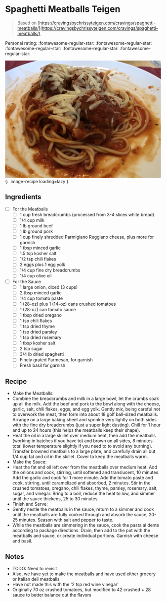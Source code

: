 <!-- Do not modify sections with "AUTO-*". They are updated by make.py -->

# Spaghetti Meatballs Teigen

> Based on [https://cravingsbychrissyteigen.com/cravings/spaghetti-meatballs/](https://cravingsbychrissyteigen.com/cravings/spaghetti-meatballs/)

<!-- rating=0; (User can specify rating on scale of 1-5) -->
<!-- AUTO-UserRating -->
Personal rating: :fontawesome-regular-star: :fontawesome-regular-star: :fontawesome-regular-star: :fontawesome-regular-star: :fontawesome-regular-star:
<!-- /AUTO-UserRating -->

<!-- name_image=spaghetti_meatballs_teigen.jpeg; (User can specify image name if multiple exist) -->
<!-- AUTO-Image -->
![spaghetti_meatballs_teigen.jpeg](./spaghetti_meatballs_teigen.jpeg){: .image-recipe loading=lazy }
<!-- /AUTO-Image -->

## Ingredients

* [ ] For the Meatballs
    * [ ] 1 cup fresh breadcrumbs (processed from 3-4 slices white bread)
    * [ ] 1/4 cup milk
    * [ ] 1 lb ground beef
    * [ ] 1 lb ground pork
    * [ ] 1 cup finely shredded Parmigiano Reggiano cheese, plus more for garnish
    * [ ] 1 tbsp minced garlic
    * [ ] 1.5 tsp kosher salt
    * [ ] 1/2 tsp chili flakes
    * [ ] 2 eggs plus 1 egg yolk
    * [ ] 1/4 cup fine dry breadcrumbs
    * [ ] 1/4 cup olive oil
* [ ] For the Sauce
    * [ ] 1 large onion, diced (3 cups)
    * [ ] 2 tbsp minced garlic
    * [ ] 1/4 cup tomato paste
    * [ ] 1 (28-oz) plus 1 (14-oz) cans crushed tomatoes
    * [ ] 1 (28-oz) can tomato sauce
    * [ ] 1 tbsp dried oregano
    * [ ] 1 tsp chili flakes
    * [ ] 1 tsp dried thyme
    * [ ] 1 tsp dried parsley
    * [ ] 1 tsp dried rosemary
    * [ ] 1 tbsp kosher salt
    * [ ] 2 tsp sugar
    * [ ] 3/4 lb dried spaghetti
    * [ ] Finely grated Parmesan, for garnish
    * [ ] Fresh basil for garnish

## Recipe

* Make the Meatballs:
* Combine the breadcrumbs and milk in a large bowl; let the crumbs soak up all the milk. Add the beef and pork to the bowl along with the cheese, garlic, salt, chili flakes, eggs, and egg yolk. Gently mix, being careful not to overwork the meat, then form into about 18 golf ball-sized meatballs. Arrange on a large baking sheet and sprinkle very lightly on both sides with the fine dry breadcrumbs (just a super light dusting). Chill for 1 hour and up to 24 hours (this helps the meatballs keep their shape).
* Heat the oil in a large skillet over medium heat, then add the meatballs (working in batches if you have to) and brown on all sides, 8 minutes total (lower temperature slightly if you need to to avoid any burning). Transfer browned meatballs to a large plate, and carefully drain all but 1/4 cup fat and oil in the skillet. Cover to keep the meatballs warm.
* Make the Sauce:
* Heat the fat and oil left over from the meatballs over medium heat. Add the onions and cook, stirring, until softened and translucent, 10 minutes. Add the garlic and cook for 1 more minute. Add the tomato paste and cook, stirring, until caramelized and absorbed, 2 minutes. Stir in the crushed tomatoes, oregano, chili flakes, thyme, parsley, rosemary, salt, sugar, and vinegar. Bring to a boil, reduce the heat to low, and simmer until the sauce thickens, 25 to 30 minutes.
* Finish and Serve:
* Gently nestle the meatballs in the sauce, return to a simmer and cook until the meatballs are fully cooked through and absorb the sauce, 20-25 minutes. Season with salt and pepper to taste.
* While the meatballs are simmering in the sauce, cook the pasta al dente according to package directions. Drain, then add to the pot with the meatballs and sauce, or create individual portions. Garnish with cheese and basil.

## Notes

* TODO: Need to revisit
* Also, we have yet to make the meatballs and have used either grocery or Italian deli meatballs
* Have not made this with the '2 tsp red wine vinegar'
* Originally 70 oz crushed tomatoes, but modified to 42 crushed + 28 sauce to better balance out the flavors
